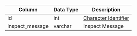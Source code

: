 | Column          | Data Type | Description                               |
| --------------- | --------- | ----------------------------------------- |
| id              | int       | [Character Identifier](character_data.md) |
| inspect_message | varchar   | Inspect Message                           |